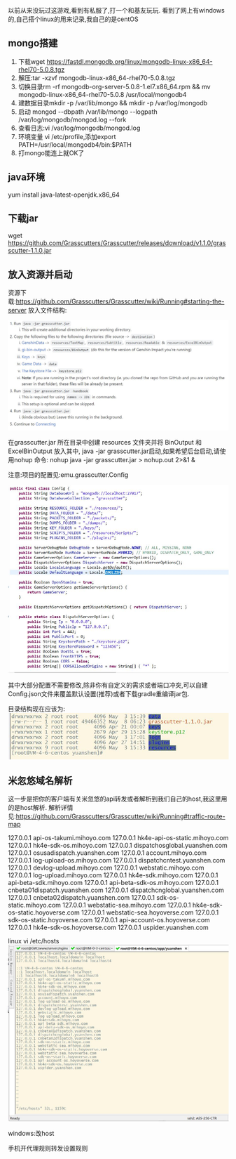 以前从来没玩过这游戏,看到有私服了,打一个和基友玩玩.
看到了网上有windows的,自己搭个linux的用来记录,我自己的是centOS

## mongo搭建


1. 下载wget https://fastdl.mongodb.org/linux/mongodb-linux-x86_64-rhel70-5.0.8.tgz
2. 解压:tar -xzvf mongodb-linux-x86_64-rhel70-5.0.8.tgz 
3. 切换目录rm -rf mongodb-org-server-5.0.8-1.el7.x86_64.rpm && mv mongodb-linux-x86_64-rhel70-5.0.8 /usr/local/mongodb4 
4. 建数据目录mkdir -p /var/lib/mongo && mkdir -p /var/log/mongodb
5. 启动 mongod --dbpath /var/lib/mongo --logpath /var/log/mongodb/mongod.log --fork
6. 查看日志:vi /var/log/mongodb/mongod.log
7. 环境变量 vi /etc/profile,添加export PATH=/usr/local/mongodb4/bin:$PATH
8. 打mongo能连上就OK了


## java环境
yum install java-latest-openjdk.x86_64

## 下载jar

wget https://github.com/Grasscutters/Grasscutter/releases/download/v1.1.0/grasscutter-1.1.0.jar

## 放入资源并启动
资源下载:https://github.com/Grasscutters/Grasscutter/wiki/Running#starting-the-server
放入文件结构:

![1.jpg](1.jpg)

在grasscutter.jar 所在目录中创建 resources 文件夹并将 BinOutput 和 ExcelBinOutput 放入其中,
java -jar grasscutter.jar启动,如果希望后台启动,请使用nohup 命令:
nohup java -jar grasscutter.jar > nohup.out 2>&1 &

注意:项目的配置见:emu.grasscutter.Config

![2.jpg](2.jpg)

其中大部分配置不需要修改,除非你有自定义的需求或者端口冲突,可以自建Config.json文件来覆盖默认设置(推荐)或者下载gradle重编译jar包.

目录结构现在应该为:
![4.jpg](4.jpg)

## 米忽悠域名解析
这一步是把你的客户端有关米忽悠的api转发或者解析到我们自己的host,我这里用的是host解析.
解析详情见:https://github.com/Grasscutters/Grasscutter/wiki/Running#traffic-route-map

127.0.0.1 api-os-takumi.mihoyo.com 
127.0.0.1 hk4e-api-os-static.mihoyo.com 
127.0.0.1 hk4e-sdk-os.mihoyo.com 
127.0.0.1 dispatchosglobal.yuanshen.com 
127.0.0.1 osusadispatch.yuanshen.com 
127.0.0.1 account.mihoyo.com 
127.0.0.1 log-upload-os.mihoyo.com 
127.0.0.1 dispatchcntest.yuanshen.com 
127.0.0.1 devlog-upload.mihoyo.com 
127.0.0.1 webstatic.mihoyo.com 
127.0.0.1 log-upload.mihoyo.com 
127.0.0.1 hk4e-sdk.mihoyo.com 
127.0.0.1 api-beta-sdk.mihoyo.com 
127.0.0.1 api-beta-sdk-os.mihoyo.com 
127.0.0.1 cnbeta01dispatch.yuanshen.com 
127.0.0.1 dispatchcnglobal.yuanshen.com 
127.0.0.1 cnbeta02dispatch.yuanshen.com 
127.0.0.1 sdk-os-static.mihoyo.com 
127.0.0.1 webstatic-sea.mihoyo.com 
127.0.0.1 hk4e-sdk-os-static.hoyoverse.com 
127.0.0.1 webstatic-sea.hoyoverse.com 
127.0.0.1 sdk-os-static.hoyoverse.com 
127.0.0.1 api-account-os.hoyoverse.com 
127.0.0.1 hk4e-sdk-os.hoyoverse.com 
127.0.0.1 uspider.yuanshen.com 

linux
vi /etc/hosts
![3.jpg](3.jpg)

windows:改host

手机开代理规则转发设置规则







